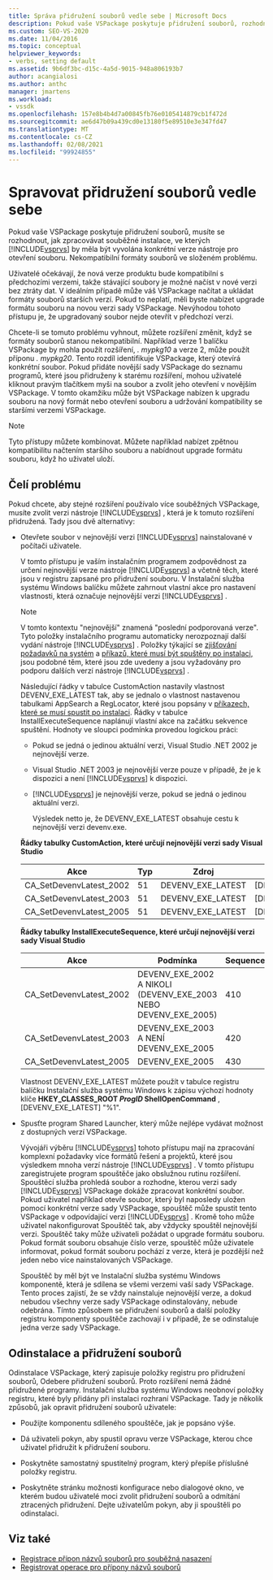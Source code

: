 ```yaml
---
title: Správa přidružení souborů vedle sebe | Microsoft Docs
description: Pokud vaše VSPackage poskytuje přidružení souborů, rozhodněte se, jak zpracovávat souběžné instalace, ve kterých konkrétní verze aplikace Visual Studio otevře soubor.
ms.custom: SEO-VS-2020
ms.date: 11/04/2016
ms.topic: conceptual
helpviewer_keywords:
- verbs, setting default
ms.assetid: 9b6df3bc-d15c-4a5d-9015-948a806193b7
author: acangialosi
ms.author: anthc
manager: jmartens
ms.workload:
- vssdk
ms.openlocfilehash: 157e8b4b4d7a00845fb76e0105414879cb1f472d
ms.sourcegitcommit: ae6d47b09a439cd0e13180f5e89510e3e347fd47
ms.translationtype: MT
ms.contentlocale: cs-CZ
ms.lasthandoff: 02/08/2021
ms.locfileid: "99924855"
---
```

# <a name="manage-side-by-side-file-associations"></a>Spravovat přidružení souborů vedle sebe

Pokud vaše VSPackage poskytuje přidružení souborů, musíte se rozhodnout, jak zpracovávat souběžné instalace, ve kterých [!INCLUDE[vsprvs](../code-quality/includes/vsprvs_md.md)] by měla být vyvolána konkrétní verze nástroje pro otevření souboru. Nekompatibilní formáty souborů ve složeném problému.

Uživatelé očekávají, že nová verze produktu bude kompatibilní s předchozími verzemi, takže stávající soubory je možné načíst v nové verzi bez ztráty dat. V ideálním případě může váš VSPackage načítat a ukládat formáty souborů starších verzí. Pokud to neplatí, měli byste nabízet upgrade formátu souboru na novou verzi sady VSPackage. Nevýhodou tohoto přístupu je, že upgradovaný soubor nejde otevřít v předchozí verzi.

Chcete-li se tomuto problému vyhnout, můžete rozšíření změnit, když se formáty souborů stanou nekompatibilní. Například verze 1 balíčku VSPackage by mohla použít rozšíření, *. mypkg10* a verze 2, může použít příponu *. mypkg20*. Tento rozdíl identifikuje VSPackage, který otevírá konkrétní soubor. Pokud přidáte novější sady VSPackage do seznamu programů, které jsou přidruženy k starému rozšíření, mohou uživatelé kliknout pravým tlačítkem myši na soubor a zvolit jeho otevření v novějším VSPackage. V tomto okamžiku může být VSPackage nabízen k upgradu souboru na nový formát nebo otevření souboru a udržování kompatibility se staršími verzemi VSPackage.

> [!NOTE]
> Tyto přístupy můžete kombinovat. Můžete například nabízet zpětnou kompatibilitu načtením staršího souboru a nabídnout upgrade formátu souboru, když ho uživatel uloží.

## <a name="face-the-problem"></a>Čelí problému

Pokud chcete, aby stejné rozšíření používalo více souběžných VSPackage, musíte zvolit verzi nástroje [!INCLUDE[vsprvs](../code-quality/includes/vsprvs_md.md)] , která je k tomuto rozšíření přidružená. Tady jsou dvě alternativy:

- Otevřete soubor v nejnovější verzi [!INCLUDE[vsprvs](../code-quality/includes/vsprvs_md.md)] nainstalované v počítači uživatele.

   V tomto přístupu je vaším instalačním programem zodpovědnost za určení nejnovější verze nástroje [!INCLUDE[vsprvs](../code-quality/includes/vsprvs_md.md)] a včetně těch, které jsou v registru zapsané pro přidružení souboru. V Instalační služba systému Windows balíčku můžete zahrnout vlastní akce pro nastavení vlastnosti, která označuje nejnovější verzi [!INCLUDE[vsprvs](../code-quality/includes/vsprvs_md.md)] .

  > [!NOTE]
  > V tomto kontextu "nejnovější" znamená "poslední podporovaná verze". Tyto položky instalačního programu automaticky nerozpoznají další vydání nástroje [!INCLUDE[vsprvs](../code-quality/includes/vsprvs_md.md)] . Položky týkající se [zjišťování požadavků na systém](../extensibility/internals/detecting-system-requirements.md) a [příkazů, které musí být spuštěny po instalaci,](../extensibility/internals/commands-that-must-be-run-after-installation.md) jsou podobné těm, které jsou zde uvedeny a jsou vyžadovány pro podporu dalších verzí nástroje [!INCLUDE[vsprvs](../code-quality/includes/vsprvs_md.md)] .

   Následující řádky v tabulce CustomAction nastavily vlastnost DEVENV_EXE_LATEST tak, aby se jednalo o vlastnost nastavenou tabulkami AppSearch a RegLocator, které jsou popsány v [příkazech, které se musí spustit po instalaci](../extensibility/internals/commands-that-must-be-run-after-installation.md). Řádky v tabulce InstallExecuteSequence naplánují vlastní akce na začátku sekvence spuštění. Hodnoty ve sloupci podmínka provedou logickou práci:

  - Pokud se jedná o jedinou aktuální verzi, Visual Studio .NET 2002 je nejnovější verze.

  - Visual Studio .NET 2003 je nejnovější verze pouze v případě, že je k dispozici a není [!INCLUDE[vsprvs](../code-quality/includes/vsprvs_md.md)] k dispozici.

  - [!INCLUDE[vsprvs](../code-quality/includes/vsprvs_md.md)] je nejnovější verze, pokud se jedná o jedinou aktuální verzi.

    Výsledek netto je, že DEVENV_EXE_LATEST obsahuje cestu k nejnovější verzi devenv.exe.

  **Řádky tabulky CustomAction, které určují nejnovější verzi sady Visual Studio**

  |Akce|Typ|Zdroj|Cíl|
  |------------|----------|------------|------------|
  |CA_SetDevenvLatest_2002|51|DEVENV_EXE_LATEST|[DEVENV_EXE_2002]|
  |CA_SetDevenvLatest_2003|51|DEVENV_EXE_LATEST|[DEVENV_EXE_2003]|
  |CA_SetDevenvLatest_2005|51|DEVENV_EXE_LATEST|[DEVENV_EXE_2005]|

  **Řádky tabulky InstallExecuteSequence, které určují nejnovější verzi sady Visual Studio**

  |Akce|Podmínka|Sequence|
  |------------|---------------|--------------|
  |CA_SetDevenvLatest_2002|DEVENV_EXE_2002 A NIKOLI (DEVENV_EXE_2003 NEBO DEVENV_EXE_2005)|410|
  |CA_SetDevenvLatest_2003|DEVENV_EXE_2003 A NENÍ DEVENV_EXE_2005|420|
  |CA_SetDevenvLatest_2005|DEVENV_EXE_2005|430|

   Vlastnost DEVENV_EXE_LATEST můžete použít v tabulce registru balíčku Instalační služba systému Windows k zápisu výchozí hodnoty klíče **HKEY_CLASSES_ROOT *ProgID* ShellOpenCommand** , [DEVENV_EXE_LATEST] "%1".

- Spusťte program Shared Launcher, který může nejlépe vydávat možnost z dostupných verzí VSPackage.

   Vývojáři výběru [!INCLUDE[vsprvs](../code-quality/includes/vsprvs_md.md)] tohoto přístupu mají na zpracování komplexní požadavky více formátů řešení a projektů, které jsou výsledkem mnoha verzí nástroje [!INCLUDE[vsprvs](../code-quality/includes/vsprvs_md.md)] . V tomto přístupu zaregistrujete program spouštěče jako obslužnou rutinu rozšíření. Spouštěcí služba prohledá soubor a rozhodne, kterou verzi sady [!INCLUDE[vsprvs](../code-quality/includes/vsprvs_md.md)] VSPackage dokáže zpracovat konkrétní soubor. Pokud uživatel například otevře soubor, který byl naposledy uložen pomocí konkrétní verze sady VSPackage, spouštěč může spustit tento VSPackage v odpovídající verzi [!INCLUDE[vsprvs](../code-quality/includes/vsprvs_md.md)] . Kromě toho může uživatel nakonfigurovat Spouštěč tak, aby vždycky spouštěl nejnovější verzi. Spouštěč taky může uživateli požádat o upgrade formátu souboru. Pokud formát souboru obsahuje číslo verze, spouštěč může uživatele informovat, pokud formát souboru pochází z verze, která je pozdější než jeden nebo více nainstalovaných VSPackage.

   Spouštěč by měl být ve Instalační služba systému Windows komponentě, která je sdílena se všemi verzemi vaší sady VSPackage. Tento proces zajistí, že se vždy nainstaluje nejnovější verze, a dokud nebudou všechny verze sady VSPackage odinstalovány, nebude odebrána. Tímto způsobem se přidružení souborů a další položky registru komponenty spouštěče zachovají i v případě, že se odinstaluje jedna verze sady VSPackage.

## <a name="uninstall-and-file-associations"></a>Odinstalace a přidružení souborů

Odinstalace VSPackage, který zapisuje položky registru pro přidružení souborů, Odebere přidružení souborů. Proto rozšíření nemá žádné přidružené programy. Instalační služba systému Windows neobnoví položky registru, které byly přidány při instalaci rozhraní VSPackage. Tady je několik způsobů, jak opravit přidružení souborů uživatele:

- Použijte komponentu sdíleného spouštěče, jak je popsáno výše.

- Dá uživateli pokyn, aby spustil opravu verze VSPackage, kterou chce uživatel přidružit k přidružení souboru.

- Poskytněte samostatný spustitelný program, který přepíše příslušné položky registru.

- Poskytněte stránku možnosti konfigurace nebo dialogové okno, ve kterém budou uživatelé moci zvolit přidružení souborů a odmítání ztracených přidružení. Dejte uživatelům pokyn, aby ji spouštěli po odinstalaci.

## <a name="see-also"></a>Viz také

- [Registrace přípon názvů souborů pro souběžná nasazení](../extensibility/registering-file-name-extensions-for-side-by-side-deployments.md)
- [Registrovat operace pro přípony názvů souborů](../extensibility/registering-verbs-for-file-name-extensions.md)
